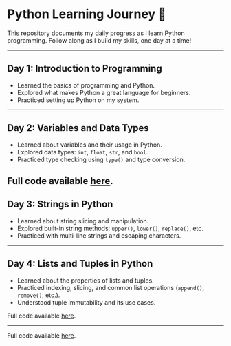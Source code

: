 # Python Learning Journey 🚀

This repository documents my daily progress as I learn Python programming. Follow along as I build my skills, one day at a time!

---

## Day 1: Introduction to Programming  
- Learned the basics of programming and Python.  
- Explored what makes Python a great language for beginners.  
- Practiced setting up Python on my system.  

---

## Day 2: Variables and Data Types  
- Learned about variables and their usage in Python.  
- Explored data types: `int`, `float`, `str`, and `bool`.  
- Practiced type checking using `type()` and type conversion.  

Full code available [here]([[./day2_variables_and_datatypes.py](https://github.com/krishnaking407/Python_Learning_Journey/tree/main/Chapter%202%20ps)](https://github.com/krishnaking407/Python_Learning_Journey)).  
---
## Day 3: Strings in Python  
- Learned about string slicing and manipulation.  
- Explored built-in string methods: `upper()`, `lower()`, `replace()`, etc.  
- Practiced with multi-line strings and escaping characters.  

---

## Day 4: Lists and Tuples in Python  
- Learned about the properties of lists and tuples.  
- Practiced indexing, slicing, and common list operations (`append()`, `remove()`, etc.).  
- Understood tuple immutability and its use cases.  

Full code available [here](./day4_lists_tuples.py).  

---

Full code available [here]([https://github.com/krishnaking407/Python_Learning_Journey/tree/main/Chapter%203%20ps](https://github.com/krishnaking407/Python_Learning_Journey)).  
